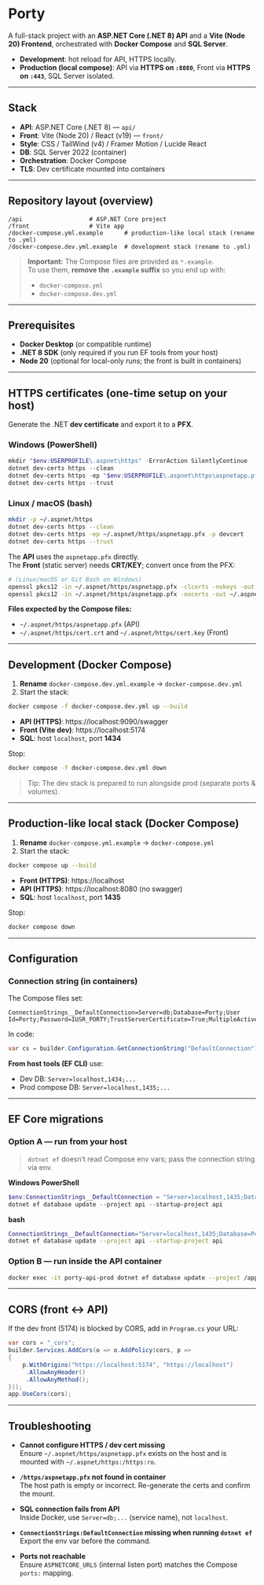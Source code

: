 # Porty

A full-stack project with an **ASP.NET Core (.NET 8) API** and a **Vite (Node 20) Frontend**, orchestrated with **Docker Compose** and **SQL Server**.

- **Development**: hot reload for API, HTTPS locally.
- **Production (local compose)**: API via **HTTPS on `:8080`**, Front via **HTTPS on `:443`**, SQL Server isolated.

---

## Stack

- **API**: ASP.NET Core (.NET 8) — `api/`
- **Front**: Vite (Node 20) / React (v19) — `front/`
- **Style**: CSS / TailWind (v4) / Framer Motion / Lucide React
- **DB**: SQL Server 2022 (container)
- **Orchestration**: Docker Compose
- **TLS**: Dev certificate mounted into containers

---

## Repository layout (overview)

```
/api                   # ASP.NET Core project
/front                 # Vite app
/docker-compose.yml.example      # production-like local stack (rename to .yml)
/docker-compose.dev.yml.example  # development stack (rename to .yml)
```

> **Important:** The Compose files are provided as `*.example`.  
> To use them, **remove the `.example` suffix** so you end up with:
>
> - `docker-compose.yml`
> - `docker-compose.dev.yml`

---

## Prerequisites

- **Docker Desktop** (or compatible runtime)
- **.NET 8 SDK** (only required if you run EF tools from your host)
- **Node 20** (optional for local-only runs; the front is built in containers)

---

## HTTPS certificates (one-time setup on your host)

Generate the .NET **dev certificate** and export it to a **PFX**.

### Windows (PowerShell)
```powershell
mkdir "$env:USERPROFILE\.aspnet\https" -ErrorAction SilentlyContinue
dotnet dev-certs https --clean
dotnet dev-certs https -ep "$env:USERPROFILE\.aspnet\https\aspnetapp.pfx" -p devcert
dotnet dev-certs https --trust
```

### Linux / macOS (bash)
```bash
mkdir -p ~/.aspnet/https
dotnet dev-certs https --clean
dotnet dev-certs https -ep ~/.aspnet/https/aspnetapp.pfx -p devcert
dotnet dev-certs https --trust
```

The **API** uses the `aspnetapp.pfx` directly.  
The **Front** (static server) needs **CRT/KEY**; convert once from the PFX:

```bash
# (Linux/macOS or Git Bash on Windows)
openssl pkcs12 -in ~/.aspnet/https/aspnetapp.pfx -clcerts -nokeys -out ~/.aspnet/https/cert.crt -password pass:devcert
openssl pkcs12 -in ~/.aspnet/https/aspnetapp.pfx -nocerts -out ~/.aspnet/https/cert.key -password pass:devcert -nodes
```

**Files expected by the Compose files:**
- `~/.aspnet/https/aspnetapp.pfx` (API)
- `~/.aspnet/https/cert.crt` and `~/.aspnet/https/cert.key` (Front)

---

## Development (Docker Compose)

1) **Rename** `docker-compose.dev.yml.example` → `docker-compose.dev.yml`  
2) Start the stack:
```bash
docker compose -f docker-compose.dev.yml up --build
```
- **API (HTTPS)**: https://localhost:9090/swagger
- **Front (Vite dev)**: https://localhost:5174
- **SQL**: host `localhost`, port **1434**

Stop:
```bash
docker compose -f docker-compose.dev.yml down
```

> Tip: The dev stack is prepared to run alongside prod (separate ports & volumes).

---

## Production-like local stack (Docker Compose)

1) **Rename** `docker-compose.yml.example` → `docker-compose.yml`  
2) Start the stack:
```bash
docker compose up --build
```
- **Front (HTTPS)**: https://localhost  
- **API (HTTPS)**: https://localhost:8080  (no swagger)
- **SQL**: host `localhost`, port **1435**

Stop:
```bash
docker compose down
```

---

## Configuration

### Connection string (in containers)
The Compose files set:
```
ConnectionStrings__DefaultConnection=Server=db;Database=Porty;User Id=Porty;Password=IUSR_PORTY;TrustServerCertificate=True;MultipleActiveResultSets=True
```
In code:
```csharp
var cs = builder.Configuration.GetConnectionString("DefaultConnection");
```

**From host tools (EF CLI)** use:
- Dev DB: `Server=localhost,1434;...`
- Prod compose DB: `Server=localhost,1435;...`

---

## EF Core migrations

### Option A — run from your host
> `dotnet ef` doesn’t read Compose env vars; pass the connection string via env.

**Windows PowerShell**
```powershell
$env:ConnectionStrings__DefaultConnection = "Server=localhost,1435;Database=Porty;User Id=Porty;Password=IUSR_PORTY;TrustServerCertificate=True;MultipleActiveResultSets=True"
dotnet ef database update --project api --startup-project api
```

**bash**
```bash
ConnectionStrings__DefaultConnection="Server=localhost,1435;Database=Porty;User Id=Porty;Password=IUSR_PORTY;TrustServerCertificate=True;MultipleActiveResultSets=True" \
dotnet ef database update --project api --startup-project api
```

### Option B — run inside the API container
```bash
docker exec -it porty-api-prod dotnet ef database update --project /app --startup-project /app
```

---

## CORS (front ↔ API)

If the dev front (5174) is blocked by CORS, add in `Program.cs` your URL:

```csharp
var cors = "_cors";
builder.Services.AddCors(o => o.AddPolicy(cors, p =>
{
    p.WithOrigins("https://localhost:5174", "https://localhost")
     .AllowAnyHeader()
     .AllowAnyMethod();
}));
app.UseCors(cors);
```

---

## Troubleshooting

- **Cannot configure HTTPS / dev cert missing**  
  Ensure `~/.aspnet/https/aspnetapp.pfx` exists on the host and is mounted with `~/.aspnet/https:/https:ro`.

- **`/https/aspnetapp.pfx` not found in container**  
  The host path is empty or incorrect. Re-generate the certs and confirm the mount.

- **SQL connection fails from API**  
  Inside Docker, use `Server=db;...` (service name), not `localhost`.

- **`ConnectionStrings:DefaultConnection` missing when running `dotnet ef`**  
  Export the env var before the command.

- **Ports not reachable**  
  Ensure `ASPNETCORE_URLS` (internal listen port) matches the Compose `ports:` mapping.